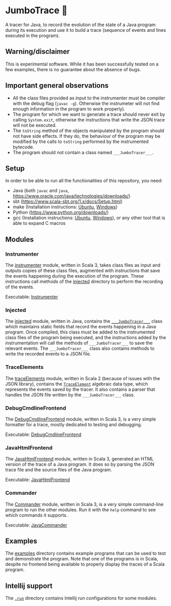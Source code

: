# JumboTrace 🐘

A tracer for Java, to record the evolution of the state of a Java program during its execution and use it to build a trace
(sequence of events and lines executed in the program).


## Warning/disclaimer

This is experimental software. While it has been successfully tested on a few examples, there is no guarantee about the
absence of bugs.


## Important general observations

- All the class files provided as input to the instrumenter must be compiler with the debug flag (`javac -g`). Otherwise
the instrumeter will not find enough information in the program to work properly).
- The program for which we want to generate a trace should never exit by calling `System.exit`, otherwise the instructions
that write the JSON trace will not be executed.
- The `toString` method of the objects manipulated by the program should not have side effects. If they do, the behaviour
of the program may be modified by the calls to `toString` performed by the instrumented bytecode.
- The program should not contain a class named `___JumboTracer___`.


## Setup

In order to be able to run all the functionalities of this repository, you need:
 - Java (both `javac` and `java`, https://www.oracle.com/java/technologies/downloads/)
 - sbt (https://www.scala-sbt.org/1.x/docs/Setup.html)
 - make (Installation instructions: [Ubuntu](https://linuxhint.com/install-make-ubuntu/), [Windows](https://www.technewstoday.com/install-and-use-make-in-windows/))
 - Python (https://www.python.org/downloads/)
 - gcc (Installation instructions: [Ubuntu](https://linuxconfig.org/how-to-install-gcc-the-c-compiler-on-ubuntu-22-04-lts-jammy-jellyfish-linux), [Windows](https://dev.to/gamegods3/how-to-install-gcc-in-windows-10-the-easier-way-422j)), or any other tool that is able to expand C macros


## Modules

### Instrumenter

The [instrumenter](./instrumenter) module, written in Scala 3, takes class files as input and outputs copies of these class files, augmented
with instructions that save the events happening during the execution of the program. These instructions call methods of
the [injected](###Injected) directory to perform the recording of the events.

Executable: [Instrumenter](./instrumenter/src/main/scala/Instrumenter.scala)


### Injected

The [injected](./injected) module, written in Java, contains the [`___JumboTracer___`](./injected/___JumboTracer___raw.java) class
which maintains static fields that record the events happening in a Java program. Once compiled, this class must be added
to the instrumented class files of the program being executed, and the instructions added by the instrumentation will
call the methods of `___JumboTracer___` to save the relevant events. The `___JumboTracer___` class also contains methods
to write the recorded events to a JSON file.


### TraceElements

The [traceElements](./traceElements) module, written in Scala 2 (because of issues with the JSON library), contains the
[`TraceElement`](./traceElements/TraceElement.scala) algebraic data type, which represents the events saved by the tracer.
It also contains a parser that handles the JSON file written by the `___JumboTracer___` class.


### DebugCmdlineFrontend

The [DebugCmdlineFrontend](./debugCmdlineFrontend) module, written in Scala 3, is a very simple formatter for a trace,
mostly dedicated to testing and debugging.

Executable: [DebugCmdlineFrontend](./debugCmdlineFrontend/src/main/scala/DebugCmdlineFrontend.scala)


### JavaHtmlFrontend

The [JavaHtmlFrontend](./javaHtmlFrontend) module, written in Scala 3, generated an HTML version of the trace of a Java
program. It does so by parsing the JSON trace file and the source files of the Java program.

Executable: [JavaHtmlFrontend](./javaHtmlFrontend/src/main/scala/JavaHtmlFrontend.scala)


### Commander

The [Commander](./commander) module, written in Scala 3, is a very simple command-line program to run the other modules.
Run it with the `help` command to see which commands it supports.

Executable: [JavaCommander](./commander/src/main/scala/JavaCommander.scala)


## Examples

The [examples](./examples) directory contains example programs that can be used to test and demonstrate the program. Note
that one of the programs is in Scala, despite no frontend being available to properly display the traces of a Scala program.


## Intellij support

The [`.run`](./.run) directory contains Intellij run configurations for some modules.

